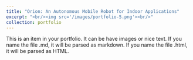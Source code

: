 ```yaml
---
title: "Orion: An Autonomous Mobile Robot for Indoor Applications"
excerpt: "<br/><img src='/images/portfolio-5.png'><br/>"
collection: portfolio
---
```


This is an item in your portfolio. It can be have images or nice text. If you name the file .md, it will be parsed as markdown. If you name the file .html, it will be parsed as HTML. 
